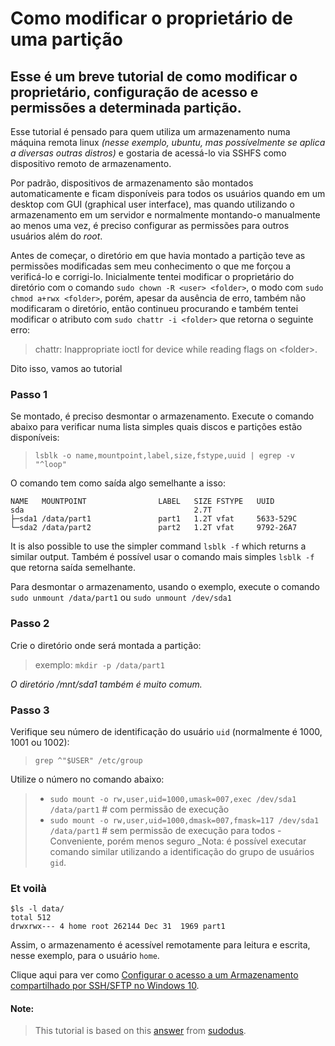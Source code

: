 # Como modificar o proprietário de uma partição

## Esse é um breve tutorial de como modificar o proprietário, configuração de acesso e permissões a determinada partição.

Esse tutorial é pensado para quem utiliza um armazenamento numa máquina remota linux _(nesse exemplo, ubuntu, mas possívelmente se aplica a diversas outras distros)_ e gostaria de acessá-lo via SSHFS como dispositivo remoto de armazenamento.

Por padrão, dispositivos de armazenamento são montados automaticamente e ficam disponíveis para todos os usuários quando em um desktop com GUI (graphical user interface), mas quando utilizando o armazenamento em um servidor e normalmente montando-o manualmente ao menos uma vez, é preciso configurar as permissões para outros usuários além do _root_.

Antes de começar, o diretório em que havia montado a partição teve as permissões modificadas sem meu conhecimento o que me forçou a verificá-lo e corrigi-lo. Inicialmente tentei modificar o proprietário do diretório com o comando `sudo chown -R <user> <folder>`, o modo com `sudo chmod a+rwx <folder>`, porém, apesar da ausência de erro, também não modificaram o diretório, então continueu procurando e também tentei modificar o atributo com `sudo chattr -i <folder>` que retorna o seguinte erro:
>chattr: Inappropriate ioctl for device while reading flags on \<folder\>.

Dito isso, vamos ao tutorial

### Passo 1
Se montado, é preciso desmontar o armazenamento. Execute o comando abaixo para verificar numa lista simples quais discos e partições estão disponíveis:
>`lsblk -o name,mountpoint,label,size,fstype,uuid | egrep -v "^loop"`

O comando tem como saída algo semelhante a isso:
```
NAME   MOUNTPOINT                LABEL   SIZE FSTYPE   UUID
sda                                      2.7T          
├─sda1 /data/part1               part1   1.2T vfat     5633-529C
└─sda2 /data/part2               part2   1.2T vfat     9792-26A7
```
It is also possible to use the simpler command `lsblk -f` which returns a similar output. 
Também é possível usar o comando mais simples `lsblk -f` que retorna saída semelhante.

Para desmontar o armazenamento, usando o exemplo, execute o comando `sudo unmount /data/part1` ou `sudo unmount /dev/sda1`

### Passo 2
Crie o diretório onde será montada a partição:
>exemplo: `mkdir -p /data/part1`

_O diretório /mnt/sda1 também é muito comum._

### Passo 3
Verifique seu número de identificação do usuário `uid` (normalmente é 1000, 1001 ou 1002):
> `grep ^"$USER" /etc/group`

Utilize o número no  comando abaixo:

> - `sudo mount -o rw,user,uid=1000,umask=007,exec /dev/sda1 /data/part1` # com permissão de execução
> - `sudo mount -o rw,user,uid=1000,dmask=007,fmask=117 /dev/sda1 /data/part1` # sem permissão de execução
para todos - Conveniente, porém menos seguro
_Nota: é possível executar comando similar utilizando a identificação do grupo de usuários `gid`.

### **Et voilà**
```
$ls -l data/
total 512
drwxrwx--- 4 home root 262144 Dec 31  1969 part1
```
Assim, o armazenamento é acessível remotamente para leitura e escrita, nesse exemplo, para o usuário `home`.

Clique aqui para ver como [Configurar o acesso a um Armazenamento compartilhado por SSH/SFTP no Windows 10](https://medium.com/@huvirgilio/configura%C3%A7%C3%A3o-de-armazenamento-compartilhado-por-ssh-sftp-no-windows-10-aeea0e6b64a3).

#### Note:
>This tutorial is based on this [answer](https://askubuntu.com/questions/11840/how-do-i-use-chmod-on-an-ntfs-or-fat32-partition/956072#956072) from [sudodus](https://askubuntu.com/users/55537/sudodus).